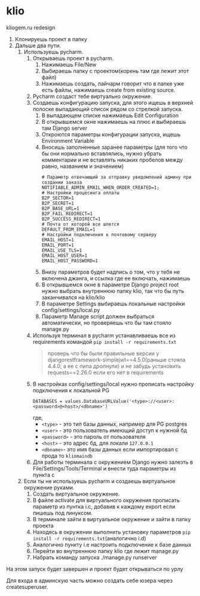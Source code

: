 # klio

kliogem.ru redesign


1. Клонируешь проект в папку
2. Дальше два пути.  
    1. Используешь pycharm.  
        1. Открываешь проект в pycharm.
            1. Нажимаешь File/New
            2. Выбираешь папку с проектом(корень там где лежит этот файл)
            3. Нажимаешь создать, пайчарм говорит что в папке уже есть файлы, нажимаешь 
               create from existing source.
        2. Pycharm создаст тебе виртуально окружение.  
        3. Создаешь конфигурацию запуска, для этого ищешь в верхней полоске выпадающий список рядом со стрелкой запуска.
            1. В выпадающем списке нажимаешь Edit Configuration
            2. В открывшемся окне нажимаешь на плюс и выбираешь там Django server
            3. Откроются параметры конфигурации запуска, ищешь Environment Variable
            4. Вносишь заполненные заранее параметры 
               (для того что бы они нормально вставлялись, нужно убрать комментарии и не вставлять никаких пробелов между равно, названием и значением)
                ```
                # Параметр отвечающий за отправку уведомлений админу при создании заказа
                NOTIFIABLE_ADMIN_EMAIL_WHEN_ORDER_CREATED=1;
                # Настройки процесинга оплаты
                B2P_SECTOR=1
                B2P_SECRET=1
                B2P_BASE_URL=1
                B2P_FAIL_REDIRECT=1
                B2P_SUCCESS_REDIRECT=1
                # Почта от которой все шлется
                DEFAULT_FROM_EMAIL=1
                # Настройки подключения к почтовому серверу
                EMAIL_HOST=1
                EMAIL_PORT=1
                EMAIL_USE_TLS=1
                EMAIL_HOST_USER=1
                EMAIL_HOST_PASSWORD=1
                ```
            5. Внизу параметров будет надпись о том, что у тебя не включена джанга, и ссылка где ее включать, нажимаешь
            6. В открывшемся окне в параметре Django project root нужно выбрать внутреннюю папку klio, так что бы путь заканчивался на klio/klio
            7. В параметре Settings выбираешь локальные настройки config/settings/local.py
            8. Параметр Manage script должен выбраться автоматически, но проверяешь что бы там стояло manage.py
        4. Используя терминал в pycharm устанавливаешь все из requirements командой `pip install -r requirements.txt`
            > проверь что бы были правильные версии у djangorestframework-simplejwt==4.5.0(раньше стояла 4.4.0, а ее с пипа дропнули)
            > и не забудь установить requests==2.26.0 если его нет в requirements
        5. В настройках config/settings/local нужно прописать настройку подключения к локальной PG
            ```
            DATABASES = values.DatabaseURLValue('<type>://<user>:<password>@<host>/<dbname>')
            ```
            где,
            - `<type>` - это тип базы данных, например для PG postgres
            - `<user>` - это пользователь имеющий доступ к нужной бд
            - `<password>` - это пароль от пользователя
            - `<host>` - это адрес бд, для локали `127.0.0.1`
            - `<dbname>`- это имя базы данных если импортировал с прода то `kliomaindb`
        6. Для работы терминала с окружением Django нужно залезть в File/Settings/Tools/Terminal и внести туда параметры из пункта c
    2. Если ты не используешь pycharm и создаешь виртуальное окружение руками.
        1. Создать виртуальное окружение.
        2. В файле activate для виртуального окружения прописать параметр из пунтка i.c, добавив к каждому export если пишешь под линуксом.
        3. В терминале зайти в виртуальное окружение и зайти в папку проекта
        4. Находясь в окружении выполнить установку параметров `pip install -r requirements.txt`(аналогично i.d)
        5. Аналогично пункту i.e настроить подключение к базе данных
        6. Перейти во внутреннюю папку klio где лежит manage.py
        7. Набрать команду запуска ./manage.py runserver

На этом запуск будет завершен и проект будет открываться по урлу

Для входа в админскую часть можно создать себе юзера через createsuperuser.